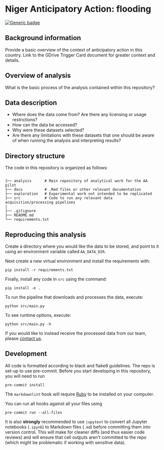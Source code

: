 # Niger Anticipatory Action: flooding

[![Generic badge](https://img.shields.io/badge/STATUS-UNDER%20DEVELOPMENT-%23007CE0)](https://shields.io/)

## Background information

Provide a basic overview of the context of anticipatory action in this country.
Link to the GDrive Trigger Card document for greater context and details.

## Overview of analysis

What is the basic process of the analysis contained within this repository?

## Data description

- Where does the data come from? Are there any licensing or usage restrictions?
- How can the data be accessed?
- Why were these datasets selected?
- Are there any limitations with these datasets that one should be aware
    of when running the analysis and interpreting results?

## Directory structure

The code in this repository is organized as follows:

```shell

├── analysis      # Main repository of analytical work for the AA pilot
├── docs          # .Rmd files or other relevant documentation
├── exploration   # Experimental work not intended to be replicated
├── src           # Code to run any relevant data acquisition/processing pipelines
|
├── .gitignore
├── README.md
└── requirements.txt

```

## Reproducing this analysis

Create a directory where you would like the data to be stored,
and point to it using an environment variable called
`AA_DATA_DIR`.

Next create a new virtual environment and install the requirements with:

```shell
pip install -r requirements.txt
```

Finally, install any code in `src` using the command:

```shell
pip install -e .
```

To run the pipeline that downloads and processes the data, execute:

```shell
python src/main.py
```

To see runtime options, execute:

```shell
python src/main.py -h
```

If you would like to instead receive the processed data from our team, please
[contact us](mailto:centrehumdata@un.org).

## Development

All code is formatted according to black and flake8 guidelines.
The repo is set-up to use pre-commit.
Before you start developing in this repository, you will need to run

```shell
pre-commit install
```

The `markdownlint` hook will require
[Ruby](https://www.ruby-lang.org/en/documentation/installation/)
to be installed on your computer.

You can run all hooks against all your files using

```shell
pre-commit run --all-files
```

It is also **strongly** recommended to use `jupytext`
to convert all Jupyter notebooks (`.ipynb`) to Markdown files (`.md`)
before committing them into version control. This will make for
cleaner diffs (and thus easier code reviews) and will ensure that cell outputs aren't
committed to the repo (which might be problematic if working with sensitive data).
